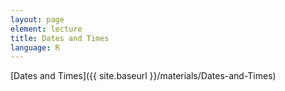 ```yaml
---
layout: page
element: lecture
title: Dates and Times
language: R
---
```


[Dates and Times]({{ site.baseurl }}/materials/Dates-and-Times)
